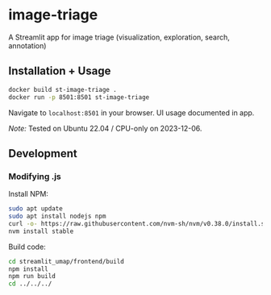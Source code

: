 # image-triage

A Streamlit app for image triage (visualization, exploration, search, annotation)

## Installation + Usage

```bash
docker build st-image-triage .
docker run -p 8501:8501 st-image-triage
```

Navigate to `localhost:8501` in your browser. UI usage documented in app.

_Note:_ Tested on Ubuntu 22.04 / CPU-only on 2023-12-06.

## Development

### Modifying .js

Install NPM:
```bash
sudo apt update
sudo apt install nodejs npm
curl -o- https://raw.githubusercontent.com/nvm-sh/nvm/v0.38.0/install.sh | bash
nvm install stable
```

Build code:
```bash
cd streamlit_umap/frontend/build
npm install
npm run build
cd ../../../
```

